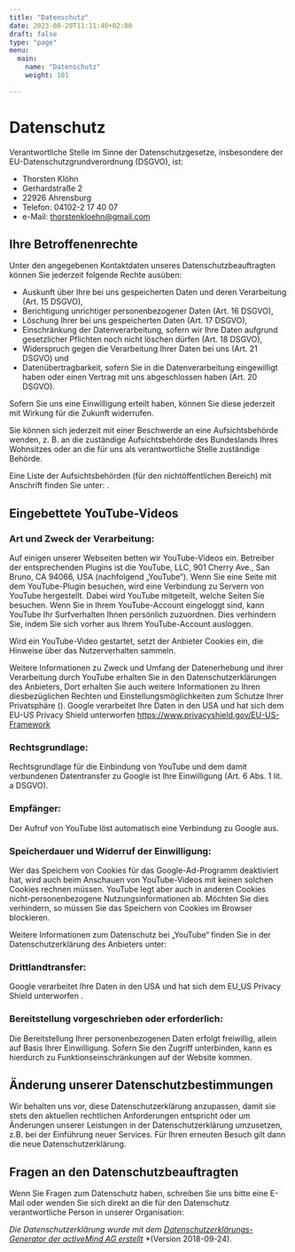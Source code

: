```yaml
---
title: "Datenschutz"
date: 2023-08-20T11:11:40+02:00
draft: false
type: "page"
menu: 
  main:
    name: "Datenschutz"
    weight: 101
    
---
```

# Datenschutz

Verantwortliche Stelle im Sinne der Datenschutzgesetze, insbesondere der
EU-Datenschutzgrundverordnung (DSGVO), ist:

- Thorsten Klöhn 
- Gerhardstraße 2 
- 22926 Ahrensburg 
-  Telefon: 04102-2 17 40 07 
- e-Mail: thorstenkloehn@gmail.com

##  Ihre Betroffenenrechte

Unter den angegebenen Kontaktdaten unseres Datenschutzbeauftragten
können Sie jederzeit folgende Rechte ausüben:

-   Auskunft über Ihre bei uns gespeicherten Daten und deren
    Verarbeitung (Art. 15 DSGVO),
-   Berichtigung unrichtiger personenbezogener Daten (Art. 16 DSGVO),
-   Löschung Ihrer bei uns gespeicherten Daten (Art. 17 DSGVO),
-   Einschränkung der Datenverarbeitung, sofern wir Ihre Daten aufgrund
    gesetzlicher Pflichten noch nicht löschen dürfen (Art. 18 DSGVO),
-   Widerspruch gegen die Verarbeitung Ihrer Daten bei uns (Art. 21
    DSGVO) und
-   Datenübertragbarkeit, sofern Sie in die Datenverarbeitung
    eingewilligt haben oder einen Vertrag mit uns abgeschlossen haben
    (Art. 20 DSGVO).

Sofern Sie uns eine Einwilligung erteilt haben, können Sie diese
jederzeit mit Wirkung für die Zukunft widerrufen.

Sie können sich jederzeit mit einer Beschwerde an eine Aufsichtsbehörde
wenden, z. B. an die zuständige Aufsichtsbehörde des Bundeslands Ihres
Wohnsitzes oder an die für uns als verantwortliche Stelle zuständige
Behörde.

Eine Liste der Aufsichtsbehörden (für den nichtöffentlichen Bereich) mit
Anschrift finden Sie unter:
.

## Eingebettete YouTube-Videos


### Art und Zweck der Verarbeitung:

Auf einigen unserer Webseiten betten wir YouTube-Videos ein. Betreiber
der entsprechenden Plugins ist die YouTube, LLC, 901 Cherry Ave., San
Bruno, CA 94066, USA (nachfolgend „YouTube“). Wenn Sie eine Seite mit
dem YouTube-Plugin besuchen, wird eine Verbindung zu Servern von YouTube
hergestellt. Dabei wird YouTube mitgeteilt, welche Seiten Sie besuchen.
Wenn Sie in Ihrem YouTube-Account eingeloggt sind, kann YouTube Ihr
Surfverhalten Ihnen persönlich zuzuordnen. Dies verhindern Sie, indem
Sie sich vorher aus Ihrem YouTube-Account ausloggen.

Wird ein YouTube-Video gestartet, setzt der Anbieter Cookies ein, die
Hinweise über das Nutzerverhalten sammeln.

Weitere Informationen zu Zweck und Umfang der Datenerhebung und ihrer
Verarbeitung durch YouTube erhalten Sie in den Datenschutzerklärungen
des Anbieters, Dort erhalten Sie auch weitere Informationen zu Ihren
diesbezüglichen Rechten und Einstellungsmöglichkeiten zum Schutze Ihrer
Privatsphäre (). Google verarbeitet
Ihre Daten in den USA und hat sich dem EU-US Privacy Shield unterworfen
https://www.privacyshield.gov/EU-US-Framework

### Rechtsgrundlage:

Rechtsgrundlage für die Einbindung von YouTube und dem damit verbundenen
Datentransfer zu Google ist Ihre Einwilligung (Art. 6 Abs. 1 lit. a
DSGVO).

### Empfänger:

Der Aufruf von YouTube löst automatisch eine Verbindung zu Google aus.

### Speicherdauer und Widerruf der Einwilligung:

Wer das Speichern von Cookies für das Google-Ad-Programm deaktiviert
hat, wird auch beim Anschauen von YouTube-Videos mit keinen solchen
Cookies rechnen müssen. YouTube legt aber auch in anderen Cookies
nicht-personenbezogene Nutzungsinformationen ab. Möchten Sie dies
verhindern, so müssen Sie das Speichern von Cookies im Browser
blockieren.

Weitere Informationen zum Datenschutz bei „YouTube“ finden Sie in der
Datenschutzerklärung des Anbieters unter:


### Drittlandtransfer:

Google verarbeitet Ihre Daten in den USA und hat sich dem EU\_US Privacy
Shield unterworfen .

### Bereitstellung vorgeschrieben oder erforderlich:

Die Bereitstellung Ihrer personenbezogenen Daten erfolgt freiwillig,
allein auf Basis Ihrer Einwilligung. Sofern Sie den Zugriff unterbinden,
kann es hierdurch zu Funktionseinschränkungen auf der Website kommen.

## Änderung unserer Datenschutzbestimmungen


Wir behalten uns vor, diese Datenschutzerklärung anzupassen, damit sie
stets den aktuellen rechtlichen Anforderungen entspricht oder um
Änderungen unserer Leistungen in der Datenschutzerklärung umzusetzen,
z.B. bei der Einführung neuer Services. Für Ihren erneuten Besuch gilt
dann die neue Datenschutzerklärung.

## Fragen an den Datenschutzbeauftragten

Wenn Sie Fragen zum Datenschutz haben, schreiben Sie uns bitte eine
E-Mail oder wenden Sie sich direkt an die für den Datenschutz
verantwortliche Person in unserer Organisation:

*Die Datenschutzerklärung wurde mit dem*
[*Datenschutzerklärungs-Generator der activeMind AG
erstellt*](https://www.activemind.de/datenschutz/datenschutzhinweis-generator/)
*(Version 2018-09-24).